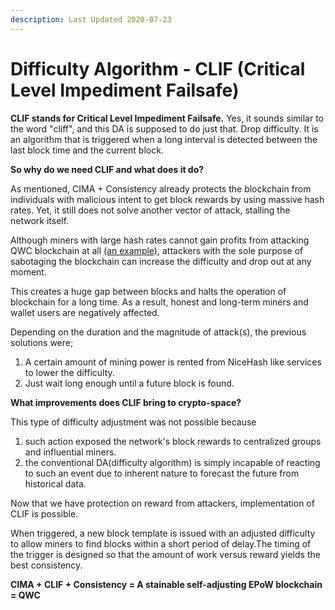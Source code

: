 ```yaml
---
description: Last Updated 2020-07-23
---
```


# Difficulty Algorithm - CLIF \(Critical Level Impediment Failsafe\)

**CLIF stands for Critical Level Impediment Failsafe.** Yes, it sounds similar to the word "cliff", and this DA is supposed to do just that. Drop difficulty. It is an algorithm that is triggered when a long interval is detected between the last block time and the current block.

**So why do we need CLIF and what does it do?**

As mentioned, CIMA + Consistency already protects the blockchain from individuals with malicious intent to get block rewards by using massive hash rates. Yet, it still does not solve another vector of attack, stalling the network itself.

Although miners with large hash rates cannot gain profits from attacking QWC blockchain at all [\(an example\)](https://wp.qwertycoin.org/consensus/egalitarian-proof-of-work-epow/difficulty-algorithm-cima-confidence-interval-moving-average/testnet-result), attackers with the sole purpose of sabotaging the blockchain can increase the difficulty and drop out at any moment. 

This creates a huge gap between blocks and halts the operation of blockchain for a long time. As a result, honest and long-term miners and wallet users are negatively affected.

Depending on the duration and the magnitude of attack\(s\), the previous solutions were;  
1. A certain amount of mining power is rented from NiceHash like services to lower the difficulty.  
2. Just wait long enough until a future block is found.

**What improvements does CLIF bring to crypto-space?**

This type of difficulty adjustment was not possible because  
1. such action exposed the network's block rewards to centralized groups and influential miners.  
2. the conventional DA\(difficulty algorithm\) is simply incapable of reacting to such an event due to inherent nature to forecast the future from historical data.

Now that we have protection on reward from attackers, implementation of CLIF is possible.

When triggered, a new block template is issued with an adjusted difficulty to allow miners to find blocks within a short period of delay.The timing of the trigger is designed so that the amount of work versus reward yields the best consistency.

**CIMA + CLIF + Consistency = A stainable self-adjusting EPoW blockchain = QWC**

